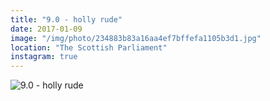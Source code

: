 ```yaml
---
title: "9.0 - holly rude"
date: 2017-01-09
image: "/img/photo/234883b83a16aa4ef7bffefa1105b3d1.jpg"
location: "The Scottish Parliament"
instagram: true
---
```


![9.0 - holly rude](/img/photo/234883b83a16aa4ef7bffefa1105b3d1.jpg)

